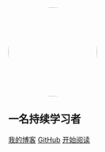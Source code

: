<img width="180px" style="border-radius: 50%" bor src="https://cdn.jsdelivr.net/gh/yourFrank/pic@master/img/avater.jpg">

## **一名持续学习者**

[我的博客](https://imxyu.cn/)
[GitHub](<https://github.com/yourFrank/Javadoc>)
[开始阅读](spring源码/)

